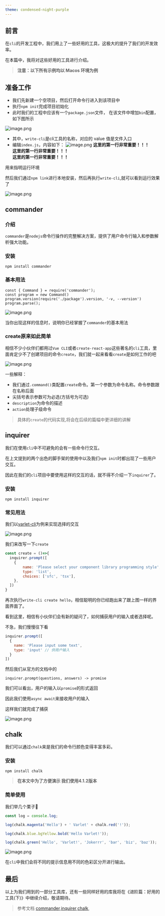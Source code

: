 ```yaml
---
theme: condensed-night-purple
---
```


## 前言

在`cli`的开发工程中，我们用上了一些好用的工具，这极大的提升了我们的开发效率。

在本篇中，我将对这些好用的工具进行介绍。

> **注意：以下所有示例均以 Macos 环境为例**


<!-- more -->

## 准备工作

- 我们先新建一个空项目，然后打开命令行进入到该项目中
- 执行`npm init`完成项目初始化
- 此时我们的工程中应该有一个`package.json`文件， 在该文件中增加`bin`配置，如下图所示

![image.png](1.png)
- 其中，`write-cli`是cli工具的名称，对应的 value 值是文件入口
- 编辑`index.js`，内容如下：
![image.png](2.png)
**这里的第一行非常重要！！！**\
**这里的第一行非常重要！！！**\
**这里的第一行非常重要！！！**

用来指明运行环境

然后我们通过`npm link`进行本地安装，然后再执行`write-cli`,就可以看到运行效果了

![image.png](3.png)


## commander

### 介绍

`commander`是`nodejs`命令行操作的完整解决方案，提供了用户命令行输入和参数解析强大功能。

### 安装

```shell
npm install commander
```

### 基本用法

```
const { Command } = require('commander');
const program = new Command()
program.version(require('./package').version, '-v, --version')
program.parse();
```

![image.png](4.png)

当你出现这样的信息时，说明你已经掌握了`commander`的基本用法

### create原来如此简单

相信不少小伙伴们都用过`Vue CLI`或者`create-react-app`这些著名的`cli`工具，里面肯定少不了创建项目的命令`create`，我们就一起来看看`create`是如何工作的吧

![image.png](5.png)

一些解释：

- 我们通过`.command()`类配置`create`命令。第一个参数为命令名称。命令参数跟在名称后面
- 尖括号表示参数可为必选(方括号为可选)
- `description`为命令的描述
- `action`处理子级命令

> 具体的`create`的代码实现,将会在后续的篇幅中更详细的讲解

## inquirer

我们在使用`cli`中不可避免的会有一些命令行交互。

在上文提到的两个出色的脚手架的使用中以及我们`npm init`时都出现了一些用户交互。

因此在我们的`cli`项目中要使用这样的交互的话，就不得不介绍一下`inquirer`了。

### 安装

```shell
npm install inquirer
```

### 常见用法

我们以[varlet-cli](https://varlet.gitee.io/varlet-ui/#/zh-CN/cli)为例来实现选择的交互

![image.png](6.png)

我们来改写一下`create`

```js
const create = ()=>{
  inquirer.prompt([
    {
        name: 'Please select your component library programming style',
        type: 'list',
        choices: ['sfc', 'tsx'],
    },
  ])
}
```

再次执行`write-cli create hello`，相信聪明的你已经跑出来了跟上图一样的界面界面了。

看到这里，相信有小伙伴们会有新的疑问了，如何捕获用户的输入或者选择呢。

不急，我们慢慢往下看

```js
inquirer.prompt([
  {
    name: 'Please input some text',
    type: 'input' // 供用户输入
  }
])
```
然后我们从官方的文档中的

`inquirer.prompt(questions, answers) -> promise`

我们可以看出，用户的输入以`promise`的形式返回

因此我们使用`async await`来接收用户的输入

这样我们就完成了捕获

![image.png](7.png)

## chalk

我们可以通过`chalk`来是我们的命令行颜色变得丰富多彩。

### 安装

```
npm install chalk 
```
> **在本文中为了方便演示 我们使用4.1.2版本**

### 简单使用

我们举几个栗子🌰

```js
const log = console.log;

log(chalk.magenta('Hello') + ' Varlet' + chalk.red('!'));

log(chalk.blue.bgYellow.bold('Hello Varlet!'));

log(chalk.green('Hello', 'Varlet!', 'Jokerrr', 'bar', 'biz', 'baz'));
```
![image.png](8.png)

在`cli`中我们会将不同的提示信息用不同的色彩区分开进行输出。

## 最后

以上为我们用到的一部分工具库，还有一些同样好用的库我将在《进阶篇：好用的工具(下)》中继续介绍，敬请期待。

> 参考文档 [commander](https://github.com/tj/commander.js),[inquirer](https://github.com/SBoudrias/Inquirer.js),[chalk](https://github.com/chalk/chalk),